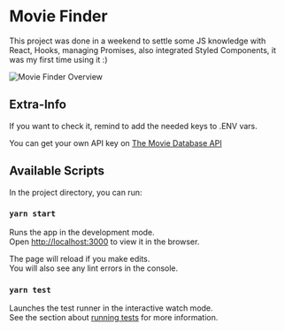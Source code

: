 # Movie Finder

This project was done in a weekend to settle some JS knowledge with React, Hooks, managing Promises, also integrated Styled Components, it was my first time using it :)

![Movie Finder Overview](https://github.com/jmanrumartinez/movie-finder/blob/master/public/assets/movie-finder-overviewGIF.gif)

## Extra-Info

If you want to check it, remind to add the needed keys to .ENV vars.

You can get your own API key on [The Movie Database API](https://developers.themoviedb.org/)

## Available Scripts

In the project directory, you can run:

### `yarn start`

Runs the app in the development mode.\
Open [http://localhost:3000](http://localhost:3000) to view it in the browser.

The page will reload if you make edits.\
You will also see any lint errors in the console.

### `yarn test`

Launches the test runner in the interactive watch mode.\
See the section about [running tests](https://facebook.github.io/create-react-app/docs/running-tests) for more information.
